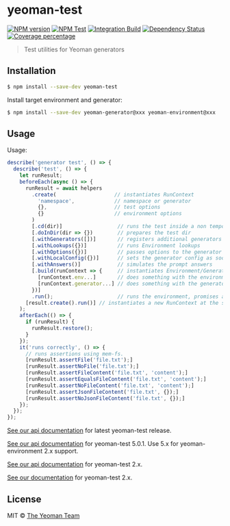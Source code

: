 # yeoman-test

[![NPM version][npm-image]][npm-url]
[![NPM Test](https://github.com/yeoman/yeoman-test/workflows/NPM%20Test/badge.svg)](https://github.com/yeoman/yeoman-test/actions?query=workflow%3A%22NPM+Test%22)
[![Integration Build](https://github.com/yeoman/yeoman-test/workflows/Integration%20Build/badge.svg)](https://github.com/yeoman/yeoman-test/actions?query=workflow%3A%22Integration+Build%22)
[![Dependency Status][daviddm-image]][daviddm-url]
[![Coverage percentage][coveralls-image]][coveralls-url]

> Test utilities for Yeoman generators

## Installation

```sh
$ npm install --save-dev yeoman-test
```

Install target environment and generator:

```sh
$ npm install --save-dev yeoman-generator@xxx yeoman-environment@xxx
```

## Usage

Usage:

```js
describe('generator test', () => {
  describe('test', () => {
    let runResult;
    beforeEach(async () => {
      runResult = await helpers
        .create(                   // instantiates RunContext
          'namespace',             // namespace or generator
          {},                      // test options
          {}                       // environment options
        )
        [.cd(dir)]                  // runs the test inside a non temporary dir
        [.doInDir(dir => {})        // prepares the test dir
        [.withGenerators([])]       // registers additional generators
        [.withLookups({})]          // runs Environment lookups
        [.withOptions({})]          // passes options to the generator
        [.withLocalConfig({})]      // sets the generator config as soon as it is instantiated
        [.withAnswers()]            // simulates the prompt answers
        [.build(runContext => {     // instantiates Environment/Generator
          [runContext.env...]       // does something with the environment
          [runContext.generator...] // does something with the generator
        })]
        .run();                     // runs the environment, promises a RunResult
      [result.create().run()] // instantiates a new RunContext at the same directory
    );
    afterEach(() => {
      if (runResult) {
        runResult.restore();
      }
    });
    it('runs correctly', () => {
      // runs assertions using mem-fs.
      [runResult.assertFile('file.txt');]
      [runResult.assertNoFile('file.txt');]
      [runResult.assertFileContent('file.txt', 'content');]
      [runResult.assertEqualsFileContent('file.txt', 'content');]
      [runResult.assertNoFileContent('file.txt', 'content');]
      [runResult.assertJsonFileContent('file.txt', {});]
      [runResult.assertNoJsonFileContent('file.txt', {});]
    });
  });
});
```

[See our api documentation](https://yeoman.github.io/yeoman-test) for latest yeoman-test release.

[See our api documentation](https://yeoman.github.io/yeoman-test/5.0.1) for yeoman-test 5.0.1. Use 5.x for yeoman-environment 2.x support.

[See our api documentation](https://yeoman.github.io/yeoman-test/2.x) for yeoman-test 2.x.

[See our documentation](http://yeoman.io/authoring/testing.html) for yeoman-test 2.x.

## License

MIT © [The Yeoman Team](http://yeoman.io)

[npm-image]: https://badge.fury.io/js/yeoman-test.svg
[npm-url]: https://npmjs.org/package/yeoman-test
[travis-image]: https://travis-ci.org/yeoman/yeoman-test.svg?branch=master
[travis-url]: https://travis-ci.org/yeoman/yeoman-test
[daviddm-image]: https://david-dm.org/yeoman/yeoman-test.svg?theme=shields.io
[daviddm-url]: https://david-dm.org/yeoman/yeoman-test
[coveralls-image]: https://coveralls.io/repos/yeoman/yeoman-test/badge.svg
[coveralls-url]: https://coveralls.io/r/yeoman/yeoman-test
